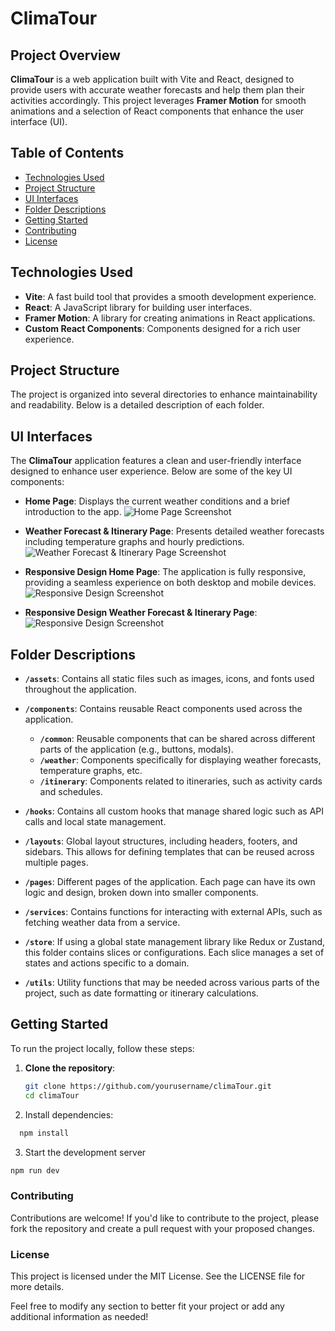 # ClimaTour

## Project Overview

**ClimaTour** is a web application built with Vite and React, designed to provide users with accurate weather forecasts and help them plan their activities accordingly. This project leverages **Framer Motion** for smooth animations and a selection of React components that enhance the user interface (UI).

## Table of Contents

- [Technologies Used](#technologies-used)
- [Project Structure](#project-structure)
- [UI Interfaces](#ui-interfaces)
- [Folder Descriptions](#folder-descriptions)
- [Getting Started](#getting-started)
- [Contributing](#contributing)
- [License](#license)

## Technologies Used

- **Vite**: A fast build tool that provides a smooth development experience.
- **React**: A JavaScript library for building user interfaces.
- **Framer Motion**: A library for creating animations in React applications.
- **Custom React Components**: Components designed for a rich user experience.

## Project Structure

The project is organized into several directories to enhance maintainability and readability. Below is a detailed description of each folder.

## UI Interfaces

The **ClimaTour** application features a clean and user-friendly interface designed to enhance user experience. Below are some of the key UI components:

- **Home Page**: Displays the current weather conditions and a brief introduction to the app.
  ![Home Page Screenshot](https://github.com/user-attachments/assets/2d1d274f-0860-44d5-9c91-c37b42145f5f)

- **Weather Forecast & Itinerary Page**: Presents detailed weather forecasts including temperature graphs and hourly predictions.
  ![Weather Forecast & Itinerary Page Screenshot](https://github.com/user-attachments/assets/053dba79-bfa1-4ec2-98a4-8ce5523e9c5c)


- **Responsive Design Home Page**: The application is fully responsive, providing a seamless experience on both desktop and mobile devices.
  ![Responsive Design Screenshot](https://github.com/user-attachments/assets/d6d0713d-575b-4547-8064-7bad74ca0765)
  
- **Responsive Design Weather Forecast & Itinerary Page**: 
  ![Responsive Design Screenshot](https://github.com/user-attachments/assets/38c7bbe4-0412-4453-a08a-c9ccee94a963)


## Folder Descriptions

- **`/assets`**: Contains all static files such as images, icons, and fonts used throughout the application.

- **`/components`**: Contains reusable React components used across the application.
  - **`/common`**: Reusable components that can be shared across different parts of the application (e.g., buttons, modals).
  - **`/weather`**: Components specifically for displaying weather forecasts, temperature graphs, etc.
  - **`/itinerary`**: Components related to itineraries, such as activity cards and schedules.

- **`/hooks`**: Contains all custom hooks that manage shared logic such as API calls and local state management.

- **`/layouts`**: Global layout structures, including headers, footers, and sidebars. This allows for defining templates that can be reused across multiple pages.

- **`/pages`**: Different pages of the application. Each page can have its own logic and design, broken down into smaller components.

- **`/services`**: Contains functions for interacting with external APIs, such as fetching weather data from a service.

- **`/store`**: If using a global state management library like Redux or Zustand, this folder contains slices or configurations. Each slice manages a set of states and actions specific to a domain.

- **`/utils`**: Utility functions that may be needed across various parts of the project, such as date formatting or itinerary calculations.


## Getting Started

To run the project locally, follow these steps:

1. **Clone the repository**:
   ```bash
   git clone https://github.com/yourusername/climaTour.git
   cd climaTour
2. Install dependencies:
 ```bash
   npm install
  ```
3. Start the development server
  ```bash
  npm run dev
  ```
### Contributing
Contributions are welcome! If you'd like to contribute to the project, please fork the repository and create a pull request with your proposed changes.

### License
This project is licensed under the MIT License. See the LICENSE file for more details.

Feel free to modify any section to better fit your project or add any additional information as needed!
